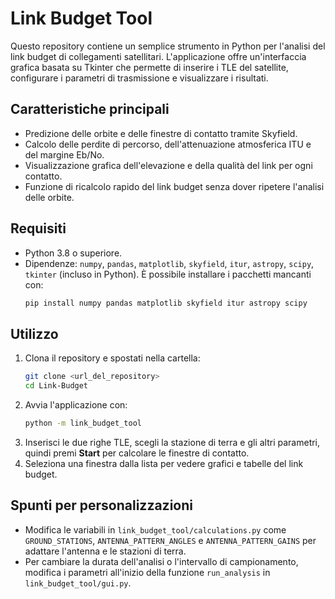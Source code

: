 # Link Budget Tool

Questo repository contiene un semplice strumento in Python per l'analisi del link budget di collegamenti satellitari. L'applicazione offre un'interfaccia grafica basata su Tkinter che permette di inserire i TLE del satellite, configurare i parametri di trasmissione e visualizzare i risultati.

## Caratteristiche principali
- Predizione delle orbite e delle finestre di contatto tramite Skyfield.
- Calcolo delle perdite di percorso, dell'attenuazione atmosferica ITU e del margine Eb/No.
- Visualizzazione grafica dell'elevazione e della qualità del link per ogni contatto.
- Funzione di ricalcolo rapido del link budget senza dover ripetere l'analisi delle orbite.

## Requisiti
- Python 3.8 o superiore.
- Dipendenze: `numpy`, `pandas`, `matplotlib`, `skyfield`, `itur`, `astropy`, `scipy`, `tkinter` (incluso in Python). È possibile installare i pacchetti mancanti con:
  ```bash
  pip install numpy pandas matplotlib skyfield itur astropy scipy
  ```

## Utilizzo
1. Clona il repository e spostati nella cartella:
   ```bash
   git clone <url_del_repository>
   cd Link-Budget
   ```
2. Avvia l'applicazione con:
   ```bash
   python -m link_budget_tool
   ```
3. Inserisci le due righe TLE, scegli la stazione di terra e gli altri parametri, quindi premi **Start** per calcolare le finestre di contatto.
4. Seleziona una finestra dalla lista per vedere grafici e tabelle del link budget.

## Spunti per personalizzazioni
- Modifica le variabili in `link_budget_tool/calculations.py` come `GROUND_STATIONS`, `ANTENNA_PATTERN_ANGLES` e `ANTENNA_PATTERN_GAINS` per adattare l'antenna e le stazioni di terra.
- Per cambiare la durata dell'analisi o l'intervallo di campionamento, modifica i parametri all'inizio della funzione `run_analysis` in `link_budget_tool/gui.py`.

